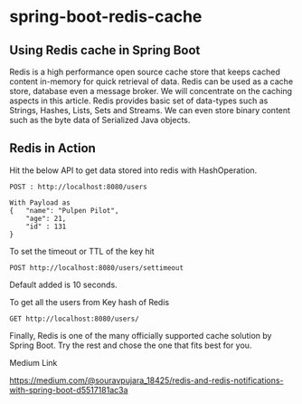 # spring-boot-redis-cache

## Using Redis cache in Spring Boot

Redis is a high performance open source cache store that keeps cached content in-memory for quick retrieval of data.
Redis can be used as a cache store, database even a message broker. We will concentrate on the caching aspects in this
article. Redis provides basic set of data-types such as Strings, Hashes, Lists, Sets and Streams. We can even store
binary content such as the byte data of Serialized Java objects.

## Redis in Action

Hit the below API to get data stored into redis with HashOperation.

```
POST : http://localhost:8080/users

With Payload as 
{   "name": "Pulpen Pilot",
    "age": 21,
    "id" : 131
}
```

To set the timeout or TTL of the key hit

```
POST http://localhost:8080/users/settimeout
```

Default added is 10 seconds.

To get all the users from Key hash of Redis

```
GET http://localhost:8080/users/
```


Finally, Redis is one of the many officially supported cache solution by Spring Boot. Try the rest and chose the one
that fits best for you.

Medium Link

https://medium.com/@souravpujara_18425/redis-and-redis-notifications-with-spring-boot-d5517181ac3a